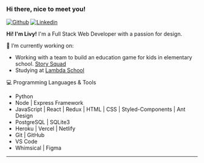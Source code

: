 ### Hi there, nice to meet you!

[![Github](https://img.shields.io/badge/-Github-000?style=flat&logo=Github&logoColor=white)](https://github.com/livytoolson)
[![Linkedin](https://img.shields.io/badge/-LinkedIn-blue?style=flat&logo=Linkedin&logoColor=white)](https://www.linkedin.com/in/livytoolson/)

<p>
<strong>Hi! I'm Livy!</strong> I'm a Full Stack Web Developer with a passion for design.
</p>

🌱 I’m currently working on:
- Working with a team to build an education game for kids in elementary school. <a href="https://www.storysquad.education/">Story Squad</a>
- Studying at <a href="https://lambdaschool.com/">Lambda School</a>

:computer: Programming Languages & Tools
- Python 
- Node | Express Framework
- JavaScript | React | Redux | HTML | CSS | Styled-Components | Ant Design
- PostgreSQL | SQLite3
- Heroku | Vercel | Netlify
- Git | GitHub 
- VS Code
- Whimsical | Figma

---
